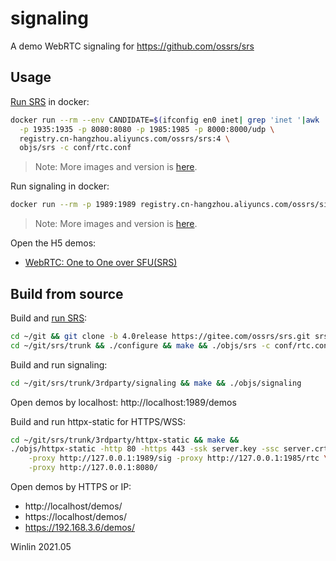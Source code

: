 # signaling

A demo WebRTC signaling for https://github.com/ossrs/srs

## Usage

[Run SRS](https://github.com/ossrs/srs/tree/4.0release#usage) in docker:

```bash
docker run --rm --env CANDIDATE=$(ifconfig en0 inet| grep 'inet '|awk '{print $2}') \
  -p 1935:1935 -p 8080:8080 -p 1985:1985 -p 8000:8000/udp \
  registry.cn-hangzhou.aliyuncs.com/ossrs/srs:4 \
  objs/srs -c conf/rtc.conf
```

> Note: More images and version is [here](https://cr.console.aliyun.com/repository/cn-hangzhou/ossrs/srs/images).

Run signaling in docker:

```bash
docker run --rm -p 1989:1989 registry.cn-hangzhou.aliyuncs.com/ossrs/signaling:1
```

> Note: More images and version is [here](https://cr.console.aliyun.com/repository/cn-hangzhou/ossrs/signaling/images). 

Open the H5 demos:

* [WebRTC: One to One over SFU(SRS)](http://localhost:1989/demos/one2one.html?autostart=true)

## Build from source

Build and [run SRS](https://github.com/ossrs/srs/tree/4.0release#usage):

```bash
cd ~/git && git clone -b 4.0release https://gitee.com/ossrs/srs.git srs &&
cd ~/git/srs/trunk && ./configure && make && ./objs/srs -c conf/rtc.conf
```

Build and run signaling:

```bash
cd ~/git/srs/trunk/3rdparty/signaling && make && ./objs/signaling
```

Open demos by localhost: http://localhost:1989/demos

Build and run httpx-static for HTTPS/WSS:

```bash
cd ~/git/srs/trunk/3rdparty/httpx-static && make &&
./objs/httpx-static -http 80 -https 443 -ssk server.key -ssc server.crt \
    -proxy http://127.0.0.1:1989/sig -proxy http://127.0.0.1:1985/rtc \
    -proxy http://127.0.0.1:8080/
```

Open demos by HTTPS or IP:

* http://localhost/demos/
* https://localhost/demos/
* https://192.168.3.6/demos/

Winlin 2021.05


